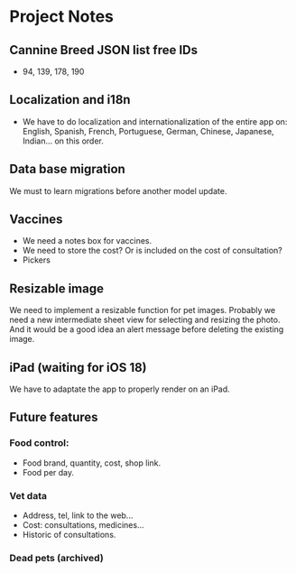 # Project Notes

## Cannine Breed JSON list free IDs
- 94, 139, 178, 190


## Localization and i18n
- We have to do localization and internationalization of the entire app on: English, Spanish, French, Portuguese, German, Chinese, Japanese, Indian... on this order.


## Data base migration
We must to learn migrations before another model update.


## Vaccines
- We need a notes box for vaccines.
- We need to store the cost? Or is included on the cost of consultation?
- Pickers


## Resizable image
We need to implement a resizable function for pet images. Probably we need a new intermediate sheet view for selecting and resizing the photo. And it would be a good idea an alert message before deleting the existing image.


## iPad (waiting for iOS 18)
We have to adaptate the app to properly render on an iPad.


## Future features
### Food control:
- Food brand, quantity, cost, shop link.
- Food per day.

### Vet data
- Address, tel, link to the web...
- Cost: consultations, medicines...
- Historic of consultations.

### Dead pets (archived)

